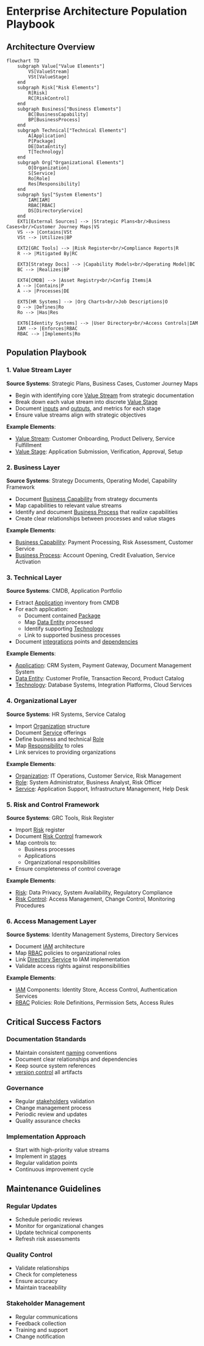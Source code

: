 # Enterprise Architecture Population Playbook

## Architecture Overview

```mermaid
flowchart TD
    subgraph Value["Value Elements"]
        VS[ValueStream]
        VSt[ValueStage]
    end
    subgraph Risk["Risk Elements"]
        R[Risk]
        RC[RiskControl]
    end
    subgraph Business["Business Elements"]
        BC[BusinessCapability]
        BP[BusinessProcess]
    end
    subgraph Technical["Technical Elements"]
        A[Application]
        P[Package]
        DE[DataEntity]
        T[Technology]
    end
    subgraph Org["Organizational Elements"]
        O[Organization]
        S[Service]
        Ro[Role]
        Res[Responsibility]
    end
    subgraph Sys["System Elements"]
        IAM[IAM]
        RBAC[RBAC]
        DS[DirectoryService]
    end
    EXT1[External Sources] --> |Strategic Plans<br/>Business Cases<br/>Customer Journey Maps|VS
    VS --> |Contains|VSt
    VSt --> |Utilizes|BP
    
    EXT2[GRC Tools] --> |Risk Register<br/>Compliance Reports|R
    R --> |Mitigated By|RC
    
    EXT3[Strategy Docs] --> |Capability Models<br/>Operating Model|BC
    BC --> |Realizes|BP
    
    EXT4[CMDB] --> |Asset Registry<br/>Config Items|A
    A --> |Contains|P
    A --> |Processes|DE
    
    EXT5[HR Systems] --> |Org Charts<br/>Job Descriptions|O
    O --> |Defines|Ro
    Ro --> |Has|Res
    
    EXT6[Identity Systems] --> |User Directory<br/>Access Controls|IAM
    IAM --> |Enforces|RBAC
    RBAC --> |Implements|Ro
```

## Population Playbook

### 1. Value Stream Layer
**Source Systems**: Strategic Plans, Business Cases, Customer Journey Maps
- Begin with identifying core [Value Stream](ea-glossary.md#value-stream) from strategic documentation
- Break down each value stream into discrete [Value Stage](ea-glossary.md#value-stage)
- Document [inputs](ea-glossary.md#inputs) and [outputs](ea-glossary.md#outputs), and metrics for each stage
- Ensure value streams align with strategic objectives

**Example Elements**:
- [Value Stream](ea-glossary.md#value-stream): Customer Onboarding, Product Delivery, Service Fulfillment
- [Value Stage](ea-glossary.md#value-stage): Application Submission, Verification, Approval, Setup

### 2. Business Layer
**Source Systems**: Strategy Documents, Operating Model, Capability Framework
- Document [Business Capability](ea-glossary.md#business-capability) from strategy documents
- Map capabilities to relevant value streams
- Identify and document [Business Process](ea-glossary.md#business-process) that realize capabilities
- Create clear relationships between processes and value stages

**Example Elements**:
- [Business Capability](ea-glossary.md#business-capability): Payment Processing, Risk Assessment, Customer Service
- [Business Process](ea-glossary.md#business-process): Account Opening, Credit Evaluation, Service Activation

### 3. Technical Layer
**Source Systems**: CMDB, Application Portfolio
- Extract [Application](ea-glossary.md#application) inventory from CMDB
- For each application:
  - Document contained [Package](ea-glossary.md#package)
  - Map [Data Entity](ea-glossary.md#data-entity) processed
  - Identify supporting [Technology](ea-glossary.md#technology)
  - Link to supported business processes
- Document [integrations](ea-glossary.md#integrations) points and [dependencies](ea-glossary.md#dependencies)

**Example Elements**:
- [Application](ea-glossary.md#application): CRM System, Payment Gateway, Document Management System
- [Data Entity](ea-glossary.md#data-entity): Customer Profile, Transaction Record, Product Catalog
- [Technology](ea-glossary.md#technology): Database Systems, Integration Platforms, Cloud Services

### 4. Organizational Layer
**Source Systems**: HR Systems, Service Catalog
- Import [Organization](ea-glossary.md#organization) structure
- Document [Service](ea-glossary.md#service) offerings
- Define business and technical [Role](ea-glossary.md#role)
- Map [Responsibility](ea-glossary.md#responsibility) to roles
- Link services to providing organizations

**Example Elements**:
- [Organization](ea-glossary.md#organization): IT Operations, Customer Service, Risk Management
- [Role](ea-glossary.md#role): System Administrator, Business Analyst, Risk Officer
- [Service](ea-glossary.md#service): Application Support, Infrastructure Management, Help Desk

### 5. Risk and Control Framework
**Source Systems**: GRC Tools, Risk Register
- Import [Risk](ea-glossary.md#risk) register
- Document [Risk Control](ea-glossary.md#risk-control) framework
- Map controls to:
  - Business processes
  - Applications
  - Organizational responsibilities
- Ensure completeness of control coverage

**Example Elements**:
- [Risk](ea-glossary.md#risk): Data Privacy, System Availability, Regulatory Compliance
- [Risk Control](ea-glossary.md#risk-control): Access Management, Change Control, Monitoring Procedures

### 6. Access Management Layer
**Source Systems**: Identity Management Systems, Directory Services
- Document [IAM](ea-glossary.md#iam-identity-and-access-management) architecture
- Map [RBAC](ea-glossary.md#rbac-role-based-access-control) policies to organizational roles
- Link [Directory Service](ea-glossary.md#directory-service) to IAM implementation
- Validate access rights against responsibilities

**Example Elements**:
- [IAM](ea-glossary.md#iam-identity-and-access-management) Components: Identity Store, Access Control, Authentication Services
- [RBAC](ea-glossary.md#rbac-role-based-access-control) Policies: Role Definitions, Permission Sets, Access Rules

## Critical Success Factors

### Documentation Standards
- Maintain consistent [naming](ea-glossary.md#naming) conventions
- Document clear relationships and dependencies
- Keep source system references
- [version control](ea-glossary.md#version-control) all artifacts

### Governance
- Regular [stakeholders](ea-glossary.md#stakeholders) validation
- Change management process
- Periodic review and updates
- Quality assurance checks

### Implementation Approach
- Start with high-priority value streams
- Implement in [stages](ea-glossary.md#stages)
- Regular validation points
- Continuous improvement cycle

## Maintenance Guidelines

### Regular Updates
- Schedule periodic reviews
- Monitor for organizational changes
- Update technical components
- Refresh risk assessments

### Quality Control
- Validate relationships
- Check for completeness
- Ensure accuracy
- Maintain traceability

### Stakeholder Management
- Regular communications
- Feedback collection
- Training and support
- Change notification